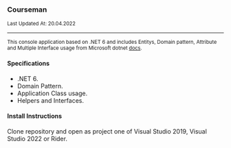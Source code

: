 <div align="left">
    <h3>Courseman</h3>
	<sup>Last Updated At: 20.04.2022</sup>
    <hr/>
    <div>
        <small>This console application based on .NET 6 and includes Entitys, Domain pattern, Attribute and Multiple Interface usage from Microsoft dotnet <a href="https://docs.microsoft.com/tr-tr/dotnet/csharp/">docs</a>.</small>
    </div>
</div>

#### Specifications
- .NET 6.
- Domain Pattern.
- Application Class usage.
- Helpers and Interfaces.

#### Install Instructions
Clone repository and open as project one of Visual Studio 2019, Visual Studio 2022 or Rider.
